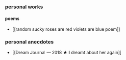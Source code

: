 ### personal works 
#### poems 
- [[random sucky roses are red violets are blue poem]]
### personal anecdotes
- [[Dream Journal — 2018 ★ I dreamt about her again]]
